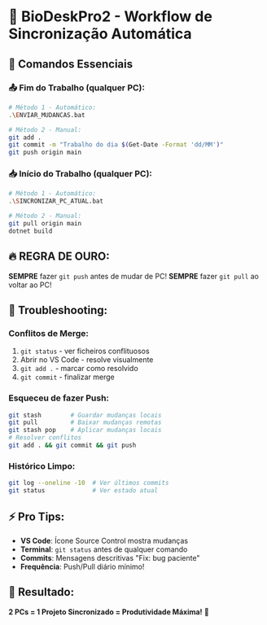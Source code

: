 # 🔄 BioDeskPro2 - Workflow de Sincronização Automática

## 🎯 Comandos Essenciais

### 📤 Fim do Trabalho (qualquer PC):
```bash
# Método 1 - Automático:
.\ENVIAR_MUDANCAS.bat

# Método 2 - Manual:
git add .
git commit -m "Trabalho do dia $(Get-Date -Format 'dd/MM')"
git push origin main
```

### 📥 Início do Trabalho (qualquer PC):
```bash
# Método 1 - Automático:
.\SINCRONIZAR_PC_ATUAL.bat

# Método 2 - Manual:
git pull origin main
dotnet build
```

## 🔥 REGRA DE OURO:
**SEMPRE** fazer `git push` antes de mudar de PC!
**SEMPRE** fazer `git pull` ao voltar ao PC!

## 🚨 Troubleshooting:

### Conflitos de Merge:
1. `git status` - ver ficheiros conflituosos
2. Abrir no VS Code - resolve visualmente
3. `git add .` - marcar como resolvido  
4. `git commit` - finalizar merge

### Esqueceu de fazer Push:
```bash
git stash        # Guardar mudanças locais
git pull         # Baixar mudanças remotas  
git stash pop    # Aplicar mudanças locais
# Resolver conflitos
git add . && git commit && git push
```

### Histórico Limpo:
```bash
git log --oneline -10  # Ver últimos commits
git status             # Ver estado atual
```

## ⚡ Pro Tips:

- **VS Code**: Ícone Source Control mostra mudanças
- **Terminal**: `git status` antes de qualquer comando
- **Commits**: Mensagens descritivas "Fix: bug paciente" 
- **Frequência**: Push/Pull diário mínimo!

## 🎉 Resultado:
**2 PCs = 1 Projeto Sincronizado = Produtividade Máxima!** 🚀